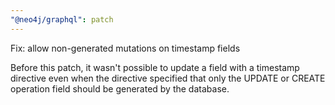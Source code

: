```yaml
---
"@neo4j/graphql": patch
---
```


Fix: allow non-generated mutations on timestamp fields

Before this patch, it wasn't possible to update a field with a timestamp directive even when the directive specified that only the UPDATE or CREATE operation field should be generated by the database.
